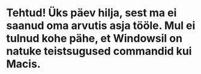 # Tehtud! Üks päev hilja, sest ma ei saanud oma arvutis asja tööle. Mul ei tulnud kohe pähe, et Windowsil on natuke teistsugused commandid kui Macis.